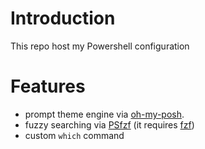 # Introduction
This repo host my Powershell configuration
# Features
+ prompt theme engine via [oh-my-posh](https://ohmyposh.dev/).
+ fuzzy searching via [PSfzf](https://github.com/kelleyma49/PSFzf) (it requires [fzf](https://github.com/junegunn/fzf))
+ custom `which` command

